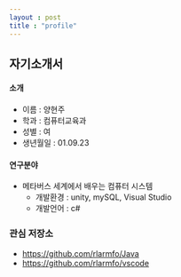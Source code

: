 ```yaml
---
layout : post
title : "profile"
---
```

## 자기소개서

#### 소개
- 이름 : 양현주
- 학과 : 컴퓨터교육과
- 성별 : 여
- 생년월일 : 01.09.23

#### 연구분야
- 메타버스 세계에서 배우는 컴퓨터 시스템
  - 개발환경 : unity, mySQL, Visual Studio
  - 개발언어 : c#

### 관심 저장소
- https://github.com/rlarmfo/Java
- https://github.com/rlarmfo/vscode
